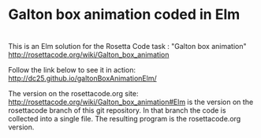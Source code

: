 # Galton box animation coded in Elm

# 

This is an Elm solution for the Rosetta Code task : "Galton box animation"
http://rosettacode.org/wiki/Galton_box_animation

Follow the link below to see it in action:
http://dc25.github.io/galtonBoxAnimationElm/

The version on the rosettacode.org site:
http://rosettacode.org/wiki/Galton_box_animation#Elm
is the version on the rosettacode branch of this git repository.  In that branch the code is collected into a single file.  The resulting program is the rosettacode.org version.
